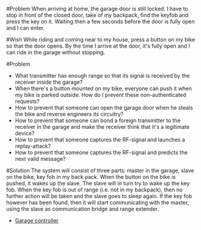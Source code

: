 #Problem
When arriving at home, the garage door is still locked.  I have to stop in front of the closed door, take of my backpack, find the keyfob and press the key on it.  Waiting then a few seconds before the door is fully open and I can enter.

#Wish
While riding and coming near to my house, press a button on my bike so that the door opens.  By the time I arrive at the door, it's fully open and I can ride in the garage without stopping.

#Problem
* What transmitter has enough range so that its signal is received by the receiver inside the garage?
* When there's a button mounted on my bike, everyone can push it when my bike is parked outside.  How do I prevent these non-authenticated requests?
* How to prevent that someone can open the garage door when he steals the bike and reverse engineers its circuitry?
* How to prevent that someone can bond a foreign transmitter to the receiver in the garage and make the receiver think that it's a legitimate device?
* How to prevent that someone captures the RF-signal and launches a replay-attack?
* How to prevent that someone captures the RF-signal and predicts the next valid message?

#Solution
The system will consist of three parts: master in the garage, slave on the bike, key fob in my back pack.
When the button on the bike is pushed, it wakes up the slave.  The slave will in turn try to wake up the key fob.  When the key fob is out of range (i.e. not in my backpack), then no further action will be taken and the slave goes to sleep again.  If the key fob however has been found, then it will start communicating with the master, using the slave as communication bridge and range extender.

* [Garage controller](../../wiki/Master:-garage-controller)


